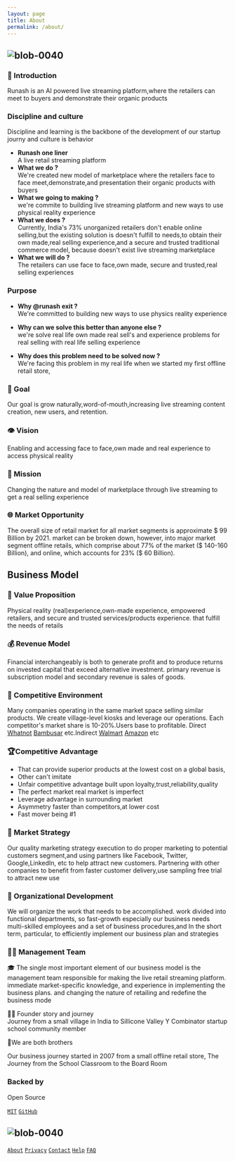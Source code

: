 ```yaml
---
layout: page 
title: About 
permalink: /about/
--- 
```


## ![blob-0040](https://user-images.githubusercontent.com/61916324/132724592-e5bef25e-36d9-4da8-bbc6-84a24183c8e2.png)
### 🎤 Introduction 
Runash is an AI powered live streaming platform,where the retailers can meet to buyers and demonstrate their organic products 
### Discipline and culture 
Discipline and learning is the backbone of the development of our startup journy and culture is behavior 

- <b> Runash one liner</b><br>
A live retail streaming platform 
- <b>What we do ?</b><br>
We're created new model of marketplace where the retailers face to face meet,demonstrate,and presentation their organic products with buyers
- <b>What we going to making ?</b><br>
we're commite to building live streaming platform and new ways to use physical reality experience 
- <b>What we does ?</b><br>Currently, India's 73% unorganized retailers don't enable online selling,but the existing solution is doesn't fulfill to needs,to obtain their own made,real selling experience,and a secure and trusted traditional commerce model, because doesn't exist live streaming marketplace 
- <b>What we will do ?</b><br>The retailers can use face to face,own made, secure and trusted,real selling experiences

### Purpose 
- <b>Why @runash exit ?</b><br>We're committed to building new ways to use physics reality experience 

- <b>Why can we solve this better than anyone else ?</b><br>we're solve real life own made real sell's and experience problems for real selling with real life selling experience 

- <b>Why does this problem need to be solved now ?</b><br>We're facing this problem in my real life when we started my first offline retail store,

### 🎯 Goal
Our goal is grow naturally,word-of-mouth,increasing live streaming content creation, new users, and retention.

### 👁️ Vision
Enabling and accessing face to face,own made and real experience to access physical reality 

### 📃 Mission
Changing the nature and model of marketplace through live streaming to get a real selling  experience

### 🌐 Market Opportunity
The overall size of retail market for all market segments is approximate $ 99 Billion by 2021. market can be broken down, however, into major market segment offline retails, which comprise about 77% of the market ($ 140-160 Billion), and online, which accounts for 23% ($ 60 Billion).

## Business Model

### 💞 Value Proposition
Physical reality (real)experience,own-made experience, empowered retailers, and secure and trusted services/products experience. that fulfill the needs of retails 

### 💰 Revenue Model
Financial interchangeably is both to generate profit and to produce returns on invested capital that exceed alternative investment. primary revenue is subscription model and secondary revenue is sales of goods.

### 🏇 Competitive Environment
Many companies operating in the same market space selling similar products. We create village-level kiosks and leverage our operations. Each competitor's market share is 10-20%.Users base to profitable. Direct  [Whatnot](https://whatnot.com) [Bambusar](https://bambusar.com) etc.Indirect  [Walmart](https://) [Amazon](https://amazon.liv.com) etc

### 🏆Competitive Advantage 
- That can provide superior products at the lowest cost on a global basis,
- Other can't imitate
- Unfair competitive advantage built upon loyalty,trust,reliability,quality 
- The perfect market real market is imperfect 
- Leverage advantage in surrounding market
- Asymmetry faster than competitors,at lower cost 
- Fast mover being #1


### 🔭 Market Strategy
Our quality marketing strategy execution to do proper marketing to potential customers segment,and using partners like Facebook, Twitter, Google,LinkedIn, etc to help attract new customers. Partnering with other companies to benefit from faster customer delivery,use sampling free trial to attract new use

### 🧘 Organizational Development
We will organize the work that needs to be accomplished. work divided into functional departments, so fast-growth especially our business needs multi-skilled employees and a set of business procedures,and In the short term, particular, to efficiently implement our business plan and strategies

### 🧑‍💻 Management Team
🎓 The single most important element of our business model is the management team responsible for making the live retail streaming platform. immediate market-specific knowledge, and experience in implementing the business plans. and changing the nature of retailing and redefine the business mode


🧑‍🏫 Founder story and journey <br>
 Journey from a small village in India to Sillicone Valley Y Combinator startup school community member

🤼We are both brothers

Our business journey started in 2007 from a small offline retail store, The Journey from the School Classroom to the Board Room

### Backed by
Open Source 

[``MIT``](https://mit.com) [``GitHub``](https://github.com) 

## ![blob-0040](https://user-images.githubusercontent.com/61916324/132724592-e5bef25e-36d9-4da8-bbc6-84a24183c8e2.png)
[``About``](https://runash.in/about) [``Privacy``](https://runash.in/privacy) [``Contact``](https://runash.in/contact) [``Help``](https://runash.in/help) [``FAQ``](https://runash.in/faq) 

